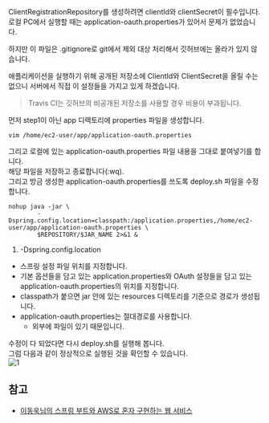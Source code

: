 ClientRegistrationRepository를 생성하려면 clientId와 clientSecret이 필수입니다.   
로컬 PC에서 실행할 때는 application-oauth.properties가 있어서 문제가 없었습니다.   

하지만 이 파일은 .gitignore로 git에서 제외 대상 처리해서 깃허브에는 올라가 있지 않습니다.   

애플리케이션을 실행하기 위해 공개된 저장소에 ClientId와 ClientSecret을 올릴 수는 없으니 서버에서 직접 이 설정들을 가지고 있게 하겠습니다.   
> Travis CI는 깃허브의 비공개된 저장소를 사용할 경우 비용이 부과됩니다.

먼저 step1이 아닌 app 디렉토리에 properties 파일을 생성합니다.   
```
vim /home/ec2-user/app/application-oauth.properties
```

그리고 로컬에 있는 application-oauth.properties 파일 내용을 그대로 붙여넣기를 합니다.   
해당 파일을 저장하고 종료합니다(:wq).   
그리고 방금 생성한 application-oauth.properties를 쓰도록 deploy.sh 파일을 수정합니다.
```
nohup java -jar \
        -Dspring.config.location=classpath:/application.properties,/home/ec2-user/app/application-oauth.properties \
        $REPOSITORY/$JAR_NAME 2>&1 &
```
1. -Dspring.config.location
  * 스프링 설정 파일 위치를 지정합니다.
  * 기본 옵션들을 담고 있는 application.properties와 OAuth 설정들을 담고 있는 application-oauth.properties의 위치를 지정합니다.
  * classpath가 붙으면 jar 안에 있는 resources 디렉토리를 기준으로 경로가 생성됩니다.
  * application-oauth.properties는 절대경로를 사용합니다.   
    * 외부에 파일이 있기 때문입니다.    

수정이 다 되었다면 다시 deploy.sh를 실행해 봅니다.   
그럼 다음과 같이 정상적으로 실행된 것을 확인할 수 있습니다.    
![1]()

## 참고
* [이동욱님의 스프링 부트와 AWS로 혼자 구현하는 웹 서비스](https://jojoldu.tistory.com/463)